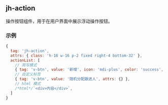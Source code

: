 ## jh-action

操作按钮组件，用于在用户界面中展示浮动操作按钮。

### 示例
```javascript
{
  tag: 'jh-action',
  attrs: { class: 'h-16 w-16 p-2 fixed right-4 bottom-32' },
  actionList: [ 
    // 简写模式
    { tag: 'v-btn', value: '新增', icon: 'mdi-plus', color: 'success', click: "doUiAction('startCreateItem')" },
    // 自定义标签
    { tag: 'v-btn', value: '随机分配跟进人', attrs: {} },
    // html 模式
    /*html*/`<div>内容</div>`,
  ]
}

```
